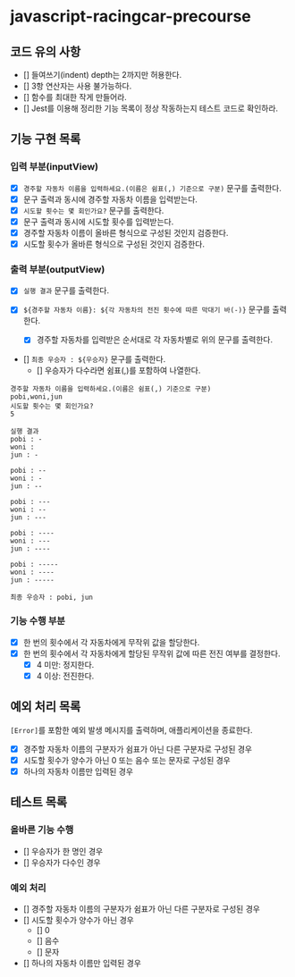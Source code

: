 # javascript-racingcar-precourse

## 코드 유의 사항

- [] 들여쓰기(indent) depth는 2까지만 허용한다.
- [] 3항 연산자는 사용 불가능하다.
- [] 함수를 최대한 작게 만들어라.
- [] Jest를 이용해 정리한 기능 목록이 정상 작동하는지 테스트 코드로 확인하라.

## 기능 구현 목록

### 입력 부분(inputView)

- [x] `경주할 자동차 이름을 입력하세요.(이름은 쉼표(,) 기준으로 구분)` 문구를 출력한다.
- [x] 문구 출력과 동시에 경주할 자동차 이름을 입력받는다.
- [x] `시도할 횟수는 몇 회인가요?` 문구를 출력한다.
- [x] 문구 출력과 동시에 시도할 횟수를 입력받는다.
- [x] 경주할 자동차 이름이 올바른 형식으로 구성된 것인지 검증한다.
- [x] 시도할 횟수가 올바른 형식으로 구성된 것인지 검증한다.

### 출력 부분(outputView)

- [x] `실행 결과` 문구를 출력한다.
- [x] `${경주할 자동차 이름}: ${각 자동차의 전진 횟수에 따른 막대기 바(-)}` 문구를 출력한다.

  -[x] 경주할 자동차를 입력받은 순서대로 각 자동차별로 위의 문구를 출력한다.

- [] `최종 우승자 : ${우승자}` 문구를 출력한다.
  - [] 우승자가 다수라면 쉼표(,)를 포함하여 나열한다.

```
경주할 자동차 이름을 입력하세요.(이름은 쉼표(,) 기준으로 구분)
pobi,woni,jun
시도할 횟수는 몇 회인가요?
5

실행 결과
pobi : -
woni :
jun : -

pobi : --
woni : -
jun : --

pobi : ---
woni : --
jun : ---

pobi : ----
woni : ---
jun : ----

pobi : -----
woni : ----
jun : -----

최종 우승자 : pobi, jun
```

### 기능 수행 부분

- [x] 한 번의 횟수에서 각 자동차에게 무작위 값을 할당한다.
- [x] 한 번의 횟수에서 각 자동차에게 할당된 무작위 값에 따른 전진 여부를 결정한다.
  - [x] 4 미만: 정지한다.
  - [x] 4 이상: 전진한다.

## 예외 처리 목록

`[Error]`를 포함한 예외 발생 메시지를 출력하며, 애플리케이션을 종료한다.

- [x] 경주할 자동차 이름의 구분자가 쉼표가 아닌 다른 구분자로 구성된 경우
- [x] 시도할 횟수가 양수가 아닌 0 또는 음수 또는 문자로 구성된 경우
- [x] 하나의 자동차 이름만 입력된 경우

## 테스트 목록

### 올바른 기능 수행

- [] 우승자가 한 명인 경우
- [] 우승자가 다수인 경우

### 예외 처리

- [] 경주할 자동차 이름의 구분자가 쉼표가 아닌 다른 구분자로 구성된 경우
- [] 시도할 횟수가 양수가 아닌 경우
  - [] 0
  - [] 음수
  - [] 문자
- [] 하나의 자동차 이름만 입력된 경우
